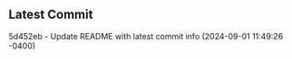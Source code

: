 
## Latest Commit
5d452eb - Update README with latest commit info (2024-09-01 11:49:26 -0400) <Yunxi-Zhou>
